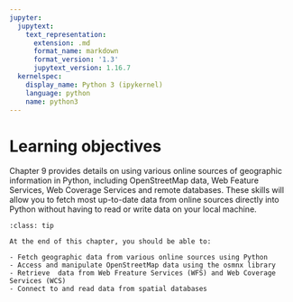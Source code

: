 ```yaml
---
jupyter:
  jupytext:
    text_representation:
      extension: .md
      format_name: markdown
      format_version: '1.3'
      jupytext_version: 1.16.7
  kernelspec:
    display_name: Python 3 (ipykernel)
    language: python
    name: python3
---
```


<!-- #region editable=true slideshow={"slide_type": ""} tags=["learning_objectives"] -->
# Learning objectives
<!-- #endregion -->

<!-- #region editable=true slideshow={"slide_type": ""} -->
Chapter 9 provides details on using various online sources of geographic information in Python, including OpenStreetMap data, Web Feature Services, Web Coverage Services and remote databases. These skills will allow you to fetch most up-to-date data from online sources directly into Python without having to read or write data on your local machine.

<!-- #endregion -->

<!-- #region editable=true slideshow={"slide_type": ""} tags=["lo_box"] -->
```{admonition} Learning objectives
:class: tip

At the end of this chapter, you should be able to:

- Fetch geographic data from various online sources using Python
- Access and manipulate OpenStreetMap data using the osmnx library
- Retrieve  data from Web Freature Services (WFS) and Web Coverage Services (WCS)
- Connect to and read data from spatial databases

```
<!-- #endregion -->
